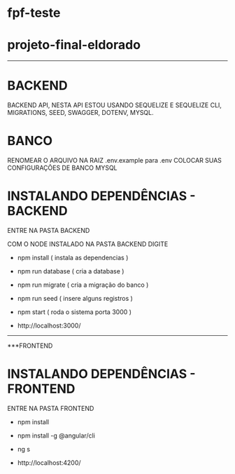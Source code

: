 # fpf-teste
# projeto-final-eldorado

________________________________________________________________________________________________________________________________________________________________________
# BACKEND
BACKEND API, NESTA API ESTOU USANDO SEQUELIZE E SEQUELIZE CLI, MIGRATIONS, SEED, SWAGGER, DOTENV, MYSQL.

# BANCO 
RENOMEAR O ARQUIVO NA RAIZ .env.example para .env 
  COLOCAR SUAS CONFIGURAÇÕES DE BANCO MYSQL
  
# INSTALANDO DEPENDÊNCIAS - BACKEND
  ENTRE NA PASTA BACKEND
  
  COM O NODE INSTALADO NA PASTA BACKEND DIGITE
   - npm install ( instala as dependencias )
   - npm run database ( cria a database )
   - npm run migrate ( cria a migração do banco )
   - npm run seed ( insere alguns registros )
   - npm start ( roda o sistema porta 3000 )

 
 - http://localhost:3000/
  ____________________________________________________________________________________________________________________________________________________________________
***FRONTEND

# INSTALANDO DEPENDÊNCIAS - FRONTEND
  ENTRE NA PASTA FRONTEND
  - npm install
  - npm install -g @angular/cli
  - ng s

 - http://localhost:4200/
